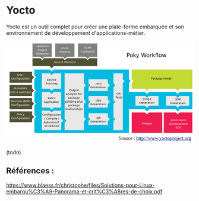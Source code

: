 # Yocto

Yocto est un outil complet pour créer une plate-forme embarquée et son environnement de développement
d'applications-métier.

![alt text](yocto.png)

(todo)

## Références :

https://www.blaess.fr/christophe/files/Solutions-pour-Linux-embarqu%C3%A9-Panorama-et-crit%C3%A8res-de-choix.pdf